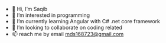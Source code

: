 - 👋 Hi, I’m Saqib
- 👀 I’m interested in programming
- 🌱 I’m currently learning Angular with C# .net core framework
- 💞️ I’m looking to collaborate on coding related
- 📫 reach me by email mds168723@gmail.com

<!---
freak303/freak303 is a ✨ special ✨ repository because its `README.md` (this file) appears on your GitHub profile.
You can click the Preview link to take a look at your changes.
--->
